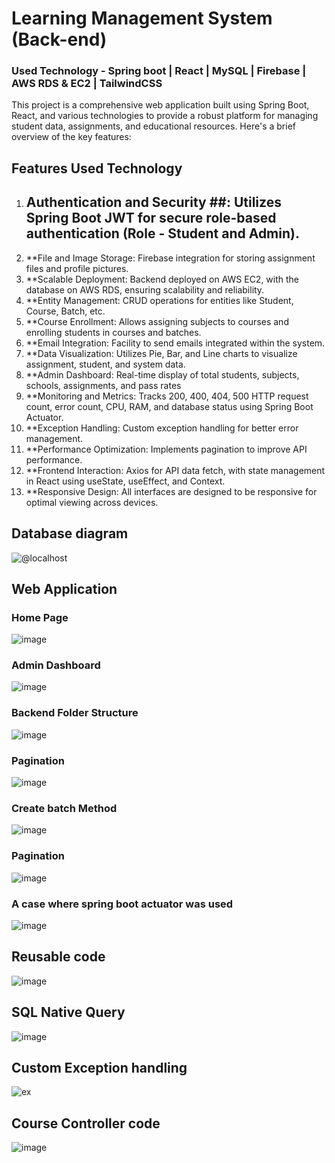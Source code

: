 # Learning Management System (Back-end)

### Used Technology -  Spring boot | React | MySQL | Firebase | AWS RDS & EC2 | TailwindCSS

This project is a comprehensive web application built using Spring Boot, React, and various technologies to provide a robust platform for managing student data, assignments, and educational resources. Here's a brief overview of the key features:

## Features Used Technology
1. ## Authentication and Security ##: Utilizes Spring Boot JWT for secure role-based authentication (Role - Student and Admin).
2. **File and Image Storage: Firebase integration for storing assignment files and profile pictures.
3. **Scalable Deployment: Backend deployed on AWS EC2, with the database on AWS RDS, ensuring scalability and reliability.
4. **Entity Management: CRUD operations for entities like Student, Course, Batch, etc.
5. **Course Enrollment: Allows assigning subjects to courses and enrolling students in courses and batches.
6. **Email Integration: Facility to send emails integrated within the system.
7. **Data Visualization: Utilizes Pie, Bar, and Line charts to visualize assignment, student, and system data.
8. **Admin Dashboard: Real-time display of total students, subjects, schools, assignments, and pass rates
9. **Monitoring and Metrics: Tracks 200, 400, 404, 500 HTTP request count, error count, CPU, RAM, and database status using Spring Boot Actuator.
10. **Exception Handling: Custom exception handling for better error management.
11. **Performance Optimization: Implements pagination to improve API performance.
12. **Frontend Interaction: Axios for API data fetch, with state management in React using useState, useEffect, and Context.
13. **Responsive Design: All interfaces are designed to be responsive for optimal viewing across devices.


## Database diagram
![@localhost](https://github.com/LakshanChinthaka/backend-royal-lms-system/assets/115285758/189ab9f8-103f-4d34-bea0-66b69000d305)

## Web Application 

### Home Page
![image](https://github.com/LakshanChinthaka/backend-royal-lms-system/assets/115285758/48670d4d-108d-44c8-b3c2-2c946272593f)


###  Admin Dashboard
![image](https://github.com/LakshanChinthaka/backend-royal-lms-system/assets/115285758/a6ff2a6c-0de4-4ea9-8db3-5d2b49f08e8f)

### Backend Folder Structure
![image](https://github.com/LakshanChinthaka/backend-royal-lms-system/assets/115285758/4db33c05-adac-45e0-966d-be891f96b645)


### Pagination
![image](https://github.com/LakshanChinthaka/backend-royal-lms-system/assets/115285758/3ced5327-19fc-4cdb-aac1-7fc8db1488bf)

### Create batch Method
![image](https://github.com/LakshanChinthaka/backend-royal-lms-system/assets/115285758/6c81f7b2-61c9-466e-aa29-8499983c0f1a)

### Pagination 
![image](https://github.com/LakshanChinthaka/learning-management-system/assets/115285758/690d4f72-c884-4205-a4a7-f51fa082c507)

### A case where spring boot actuator was used
![image](https://github.com/LakshanChinthaka/backend-royal-lms-system/assets/115285758/dda62664-e9e0-48e7-9567-fa84c10ff0e8)


##  Reusable code
![image](https://github.com/LakshanChinthaka/learning-management-system/assets/115285758/4525fd69-67cc-42a2-a55a-5ff0b1d2a3b9)

## SQL Native Query
![image](https://github.com/LakshanChinthaka/learning-management-system/assets/115285758/a0e93021-3c36-45c1-915c-ee93e6315394)

## Custom Exception handling 
![ex](https://github.com/LakshanChinthaka/point-of-sale-system/assets/115285758/042ee44c-8732-4599-ab1b-24650a0c0fa7)

## Course Controller code 
![image](https://github.com/LakshanChinthaka/learning-management-system/assets/115285758/92eab678-338d-49bc-9c14-e35bd80d7905)


